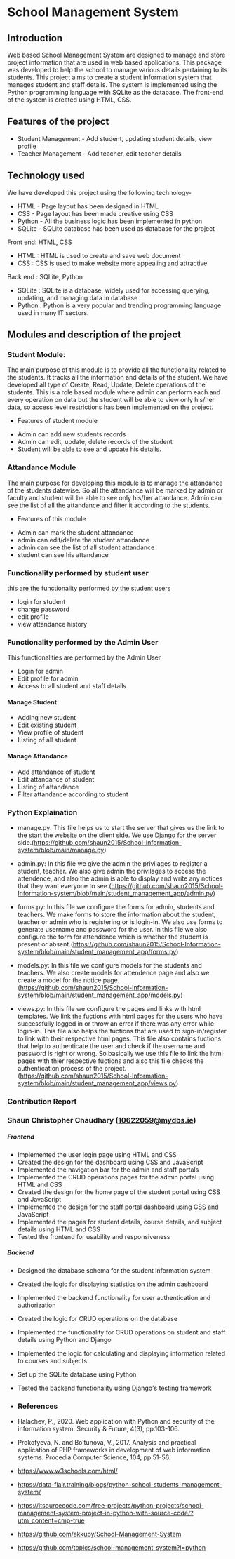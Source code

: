 # School Management System

## Introduction

Web based School Management System are designed to manage and store project information that are used in web based applications. This package was developed to help the school to manage various details pertaining to its students. This project aims to create a student information system that manages student and staff details. The system is implemented using the Python programming language with SQLite as the database. The front-end of the system is created using HTML, CSS.

## Features of the project

* Student Management - Add student, updating student details, view profile
* Teacher Management - Add teacher, edit teacher details

## Technology used

We have developed this project using the following technology-
* HTML - Page layout has been designed in HTML
* CSS - Page layout has been made creative using CSS
* Python - All the business logic has been implemented in python
* SQLite - SQLite database has been used as database for the project

Front end: HTML, CSS
* HTML : HTML is used to create and save web document
* CSS : CSS is used to make website more appealing and attractive

Back end : SQLite, Python
* SQLite : SQLite is a database, widely used for accessing querying, updating, and managing data in database
* Python : Python is a very popular and trending programming language used in many IT sectors.

## Modules and description of the project

### Student Module:

The main purpose of this module is to provide all the functionality related to the students. It tracks all the information and details of the student. We have developed all type of Create, Read, Update, Delete operations of the students. This is a role based module where admin can perform each and every operation on data but the student will be able to view only his/her data, so access level restrictions has been implemented on the project.

* Features of student module

- Admin can add new students records
- Admin can edit, update, delete records of the student
- Student will be able to see and update his details.

### Attandance Module
  The main purpose for developing this module is to manage the attandance of the students datewise. So all the attandance will be marked by admin or faculty and student will be able to see only his/her attandance. Admin can see the list of all the attandance and filter it according to the students.

* Features of this module

- Admin can mark the student attandance
- admin can edit/delete the student attandance
- admin can see the list of all student attandance
- student can see his attandance

### Functionality performed by student user
 this are the functionality performed by the student users

- login for student
- change password
- edit profile
- view attandance history

### Functionality performed by the Admin User

This functionalities are performed by the Admin User

- Login for admin
- Edit profile for admin
- Access to all student and staff details

#### Manage Student
- Adding new student
- Edit existing student
- View profile of student
- Listing of all student

#### Manage Attandance
- Add attandance of student
- Edit attandance of student
- Listing of attandance
- Filter attandance according to student

### Python Explaination
- manage.py:
This file helps us to start the server that gives us the link to the start the website on the client side. We use Django for the server side.(https://github.com/shaun2015/School-Information-system/blob/main/manage.py)

- admin.py:
In this file we give the admin the privilages to register a student, teacher. We also give admin the privilages to access the attendence, and also the admin is able to display and write any notices that they want everyone to see.(https://github.com/shaun2015/School-Information-system/blob/main/student_management_app/admin.py)

- forms.py:
In this file we configure the forms for admin, students and teachers. We make forms to store the information about the student, teacher or admin who is registering or is login-in. We also use forms to generate username and password for the user. In this file we also configure the form for attendence which is whether the student is present or absent.(https://github.com/shaun2015/School-Information-system/blob/main/student_management_app/forms.py)

- models.py:
In this file we configure models for the students and teachers. We also create models for attendence page and also we create a model for the notice page.(https://github.com/shaun2015/School-Information-system/blob/main/student_management_app/models.py)

- views.py:
In this file we configure the pages and links with html templates. We link the fuctions with html pages for the users who have successfully logged in or throw an error if there was any error while login-in. This file also helps the fuctions that are used to sign-in/register to link with their respective html pages. This file also contains fuctions that help to authenticate the user and check if the username and password is right or wrong. So basically we use this file to link the html pages with thier respective fuctions and also this file checks the authentication process of the project.(https://github.com/shaun2015/School-Information-system/blob/main/student_management_app/views.py)


### Contribution Report

### Shaun Christopher Chaudhary (10622059@mydbs.ie)

##### Frontend
- Implemented the user login page using HTML and CSS
- Created the design for the dashboard using CSS and JavaScript
- Implemented the navigation bar for the admin and staff portals
- Implemented the CRUD operations pages for the admin portal using HTML and CSS
- Created the design for the home page of the student portal using CSS and JavaScript
- Implemented the design for the staff portal dashboard using CSS and JavaScript
- Implemented the pages for student details, course details, and subject details using HTML and CSS
- Tested the frontend for usability and responsiveness

##### Backend
- Designed the database schema for the student information system
- Created the logic for displaying statistics on the admin dashboard
- Implemented the backend functionality for user authentication and authorization
- Created the logic for CRUD operations on the database
- Implemented the functionality for CRUD operations on student and staff details using Python and Django
- Implemented the logic for calculating and displaying information related to courses and subjects
- Set up the SQLite database using Python
- Tested the backend functionality using Django's testing framework

- ### References
- Halachev, P., 2020. Web application with Python and security of the information system. Security & Future, 4(3), pp.103-106.
- Prokofyeva, N. and Boltunova, V., 2017. Analysis and practical application of PHP frameworks in development of web information systems. Procedia Computer Science, 104, pp.51-56.
- https://www.w3schools.com/html/
- https://data-flair.training/blogs/python-school-students-management-system/
- https://itsourcecode.com/free-projects/python-projects/school-management-system-project-in-python-with-source-code/?utm_content=cmp-true
- https://github.com/akkupy/School-Management-System
- https://github.com/topics/school-management-system?l=python

